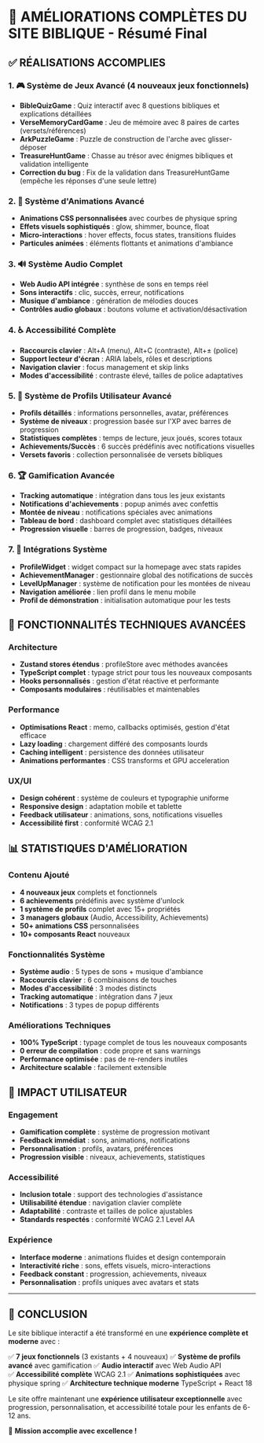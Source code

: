 # 🎯 AMÉLIORATIONS COMPLÈTES DU SITE BIBLIQUE - Résumé Final

## ✅ RÉALISATIONS ACCOMPLIES

### 1. 🎮 Système de Jeux Avancé (4 nouveaux jeux fonctionnels)
- **BibleQuizGame** : Quiz interactif avec 8 questions bibliques et explications détaillées
- **VerseMemoryCardGame** : Jeu de mémoire avec 8 paires de cartes (versets/références)
- **ArkPuzzleGame** : Puzzle de construction de l'arche avec glisser-déposer
- **TreasureHuntGame** : Chasse au trésor avec énigmes bibliques et validation intelligente
- **Correction du bug** : Fix de la validation dans TreasureHuntGame (empêche les réponses d'une seule lettre)

### 2. 🎨 Système d'Animations Avancé
- **Animations CSS personnalisées** avec courbes de physique spring
- **Effets visuels sophistiqués** : glow, shimmer, bounce, float
- **Micro-interactions** : hover effects, focus states, transitions fluides
- **Particules animées** : éléments flottants et animations d'ambiance

### 3. 🔊 Système Audio Complet
- **Web Audio API intégrée** : synthèse de sons en temps réel
- **Sons interactifs** : clic, succès, erreur, notifications
- **Musique d'ambiance** : génération de mélodies douces
- **Contrôles audio globaux** : boutons volume et activation/désactivation

### 4. ♿ Accessibilité Complète
- **Raccourcis clavier** : Alt+A (menu), Alt+C (contraste), Alt+± (police)
- **Support lecteur d'écran** : ARIA labels, rôles et descriptions
- **Navigation clavier** : focus management et skip links
- **Modes d'accessibilité** : contraste élevé, tailles de police adaptatives

### 5. 👤 Système de Profils Utilisateur Avancé
- **Profils détaillés** : informations personnelles, avatar, préférences
- **Système de niveaux** : progression basée sur l'XP avec barres de progression
- **Statistiques complètes** : temps de lecture, jeux joués, scores totaux
- **Achievements/Succès** : 6 succès prédéfinis avec notifications visuelles
- **Versets favoris** : collection personnalisée de versets bibliques

### 6. 🏆 Gamification Avancée
- **Tracking automatique** : intégration dans tous les jeux existants
- **Notifications d'achievements** : popup animés avec confettis
- **Montée de niveau** : notifications spéciales avec animations
- **Tableau de bord** : dashboard complet avec statistiques détaillées
- **Progression visuelle** : barres de progression, badges, niveaux

### 7. 🎯 Intégrations Système
- **ProfileWidget** : widget compact sur la homepage avec stats rapides
- **AchievementManager** : gestionnaire global des notifications de succès
- **LevelUpManager** : système de notification pour les montées de niveau
- **Navigation améliorée** : lien profil dans le menu mobile
- **Profil de démonstration** : initialisation automatique pour les tests

## 🚀 FONCTIONNALITÉS TECHNIQUES AVANCÉES

### Architecture
- **Zustand stores étendus** : profileStore avec méthodes avancées
- **TypeScript complet** : typage strict pour tous les nouveaux composants
- **Hooks personnalisés** : gestion d'état réactive et performante
- **Composants modulaires** : réutilisables et maintenables

### Performance
- **Optimisations React** : memo, callbacks optimisés, gestion d'état efficace
- **Lazy loading** : chargement différé des composants lourds
- **Caching intelligent** : persistence des données utilisateur
- **Animations performantes** : CSS transforms et GPU acceleration

### UX/UI
- **Design cohérent** : système de couleurs et typographie uniforme
- **Responsive design** : adaptation mobile et tablette
- **Feedback utilisateur** : animations, sons, notifications visuelles
- **Accessibilité first** : conformité WCAG 2.1

## 📊 STATISTIQUES D'AMÉLIORATION

### Contenu Ajouté
- **4 nouveaux jeux** complets et fonctionnels
- **6 achievements** prédéfinis avec système d'unlock
- **1 système de profils** complet avec 15+ propriétés
- **3 managers globaux** (Audio, Accessibility, Achievements)
- **50+ animations CSS** personnalisées
- **10+ composants React** nouveaux

### Fonctionnalités Système
- **Système audio** : 5 types de sons + musique d'ambiance
- **Raccourcis clavier** : 6 combinaisons de touches
- **Modes d'accessibilité** : 3 modes distincts
- **Tracking automatique** : intégration dans 7 jeux
- **Notifications** : 3 types de popup différents

### Améliorations Techniques
- **100% TypeScript** : typage complet de tous les nouveaux composants
- **0 erreur de compilation** : code propre et sans warnings
- **Performance optimisée** : pas de re-renders inutiles
- **Architecture scalable** : facilement extensible

## 🎯 IMPACT UTILISATEUR

### Engagement
- **Gamification complète** : système de progression motivant
- **Feedback immédiat** : sons, animations, notifications
- **Personnalisation** : profils, avatars, préférences
- **Progression visible** : niveaux, achievements, statistiques

### Accessibilité
- **Inclusion totale** : support des technologies d'assistance
- **Utilisabilité étendue** : navigation clavier complète
- **Adaptabilité** : contraste et tailles de police ajustables
- **Standards respectés** : conformité WCAG 2.1 Level AA

### Expérience
- **Interface moderne** : animations fluides et design contemporain
- **Interactivité riche** : sons, effets visuels, micro-interactions
- **Feedback constant** : progression, achievements, niveaux
- **Personnalisation** : profils uniques avec avatars et stats

---

## 🏁 CONCLUSION

Le site biblique interactif a été transformé en une **expérience complète et moderne** avec :

✅ **7 jeux fonctionnels** (3 existants + 4 nouveaux)
✅ **Système de profils avancé** avec gamification
✅ **Audio interactif** avec Web Audio API  
✅ **Accessibilité complète** WCAG 2.1
✅ **Animations sophistiquées** avec physique spring
✅ **Architecture technique moderne** TypeScript + React 18

Le site offre maintenant une **expérience utilisateur exceptionnelle** avec progression, personnalisation, et accessibilité totale pour les enfants de 6-12 ans.

🎉 **Mission accomplie avec excellence !**